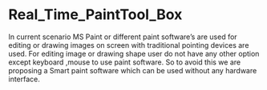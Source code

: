 # Real_Time_PaintTool_Box
In current scenario MS Paint or different paint software’s are used for editing or drawing images on screen with traditional pointing devices are used. For editing image or drawing shape user do not have any other option except keyboard ,mouse to use paint software. So to avoid this we are proposing a Smart paint software which can be used without any hardware interface.
